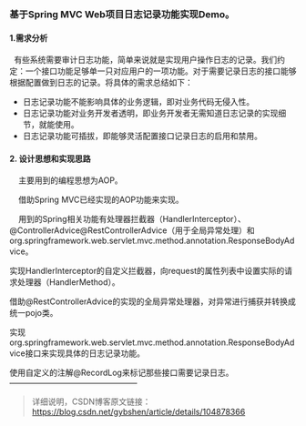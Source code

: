 
### 基于Spring MVC Web项目日志记录功能实现Demo。
#### 1.需求分析

  有些系统需要审计日志功能，简单来说就是实现用户操作日志的记录。我们约定：一个接口功能足够单一只对应用户的一项功能。对于需要记录日志的接口能够根据配置做到日志的记录。将具体的需求总结如下：

 - 日志记录功能不能影响具体的业务逻辑，即对业务代码无侵入性。
 - 日志记录功能对业务开发者透明，即业务开发者无需知道日志记录的实现细节，就能使用。
 - 日志记录功能可插拔，即能够灵活配置接口记录日志的启用和禁用。
#### 2. 设计思想和实现思路
    主要用到的编程思想为AOP。

    借助Spring MVC已经实现的AOP功能来实现。

    用到的Spring相关功能有处理器拦截器（HandlerInterceptor）、@ControllerAdvice@RestControllerAdvice（用于全局异常处理）和org.springframework.web.servlet.mvc.method.annotation.ResponseBodyAdvice。

实现HandlerInterceptor的自定义拦截器，向request的属性列表中设置实际的请求处理器（HandlerMethod）。

借助@RestControllerAdvice的实现的全局异常处理器，对异常进行捕获并转换成统一pojo类。

实现org.springframework.web.servlet.mvc.method.annotation.ResponseBodyAdvice接口来实现具体的日志记录功能。

使用自定义的注解@RecordLog来标记那些接口需要记录日志。
<br>
————————————————
>详细说明，CSDN博客原文链接：https://blog.csdn.net/gybshen/article/details/104878366